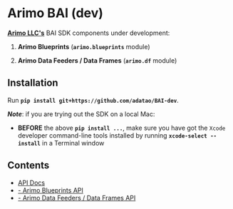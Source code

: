 # Arimo BAI (dev)

[__Arimo LLC's__](http://arimo.com) BAI SDK components under development:

1. __Arimo Blueprints__ (__`arimo.blueprints`__ module)

2. __Arimo Data Feeders / Data Frames__ (__`arimo.df`__ module)


## Installation

Run __`pip install git+https://github.com/adatao/BAI-dev`__.

___Note___: if you are trying out the SDK on a local Mac:

- __BEFORE__ the above __`pip install ...`__, make sure you have got the ``Xcode`` developer command-line tools installed by running __`xcode-select --install`__ in a Terminal window


## Contents

- [API Docs](modules)
- [- Arimo Blueprints API](arimo.blueprints)
- [- Arimo Data Feeders / Data Frames API](arimo.df)
